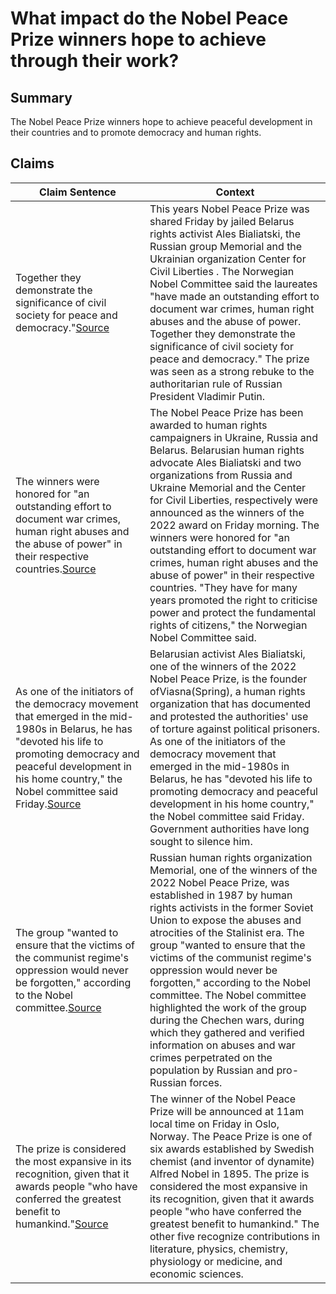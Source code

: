 # What impact do the Nobel Peace Prize winners hope to achieve through their work?

## Summary
The Nobel Peace Prize winners hope to achieve peaceful development in their countries and to promote democracy and human rights.

## Claims
| Claim Sentence | Context |
|---|---|
|Together they demonstrate the significance of civil society for peace and democracy."<a href="https://apnews.com/article/russia-ukraine-putin-entertainment-science-nobel-prizes-8be95867d3c7808391d03a5b4ccb37f3" target="_blank">Source</a>| This years Nobel Peace Prize was shared Friday by jailed Belarus rights activist Ales Bialiatski, the Russian group Memorial and the Ukrainian organization Center for Civil Liberties . The Norwegian Nobel Committee said the laureates "have made an outstanding effort to document war crimes, human right abuses and the abuse of power. Together they demonstrate the significance of civil society for peace and democracy." The prize was seen as a strong rebuke to the authoritarian rule of Russian President Vladimir Putin.|
|The winners were honored for "an outstanding effort to document war crimes, human right abuses and the abuse of power" in their respective countries.<a href="https://www.cnn.com/europe/live-news/russia-ukraine-war-news-10-07-22/h_98f3516703a278bfe3d32be8d05dd318" target="_blank">Source</a>| The Nobel Peace Prize has been awarded to human rights campaigners in Ukraine, Russia and Belarus. Belarusian human rights advocate Ales Bialiatski and two organizations from Russia and Ukraine Memorial and the Center for Civil Liberties, respectively were announced as the winners of the 2022 award on Friday morning. The winners were honored for "an outstanding effort to document war crimes, human right abuses and the abuse of power" in their respective countries. "They have for many years promoted the right to criticise power and protect the fundamental rights of citizens," the Norwegian Nobel Committee said.|
|As one of the initiators of the democracy movement that emerged in the mid-1980s in Belarus, he has "devoted his life to promoting democracy and peaceful development in his home country," the Nobel committee said Friday.<a href="https://www.cnn.com/europe/live-news/russia-ukraine-war-news-10-07-22/h_fa550571e8af41caeccf7ca9abef40b9" target="_blank">Source</a>| Belarusian activist Ales Bialiatski, one of the winners of the 2022 Nobel Peace Prize, is the founder ofViasna(Spring), a human rights organization that has documented and protested the authorities' use of torture against political prisoners. As one of the initiators of the democracy movement that emerged in the mid-1980s in Belarus, he has "devoted his life to promoting democracy and peaceful development in his home country," the Nobel committee said Friday. Government authorities have long sought to silence him.|
|The group "wanted to ensure that the victims of the communist regime's oppression would never be forgotten," according to the Nobel committee.<a href="https://www.cnn.com/europe/live-news/russia-ukraine-war-news-10-07-22/h_ab13d0e1f7a9e22d692397bbdf8064dc" target="_blank">Source</a>| Russian human rights organization Memorial, one of the winners of the 2022 Nobel Peace Prize, was established in 1987 by human rights activists in the former Soviet Union to expose the abuses and atrocities of the Stalinist era. The group "wanted to ensure that the victims of the communist regime's oppression would never be forgotten," according to the Nobel committee. The Nobel committee highlighted the work of the group during the Chechen wars, during which they gathered and verified information on abuses and war crimes perpetrated on the population by Russian and pro-Russian forces.|
|The prize is considered the most expansive in its recognition, given that it awards people "who have conferred the greatest benefit to humankind."<a href="https://time.com/6219502/nobel-peace-prize-2022-favorites/" target="_blank">Source</a>| The winner of the Nobel Peace Prize will be announced at 11am local time on Friday in Oslo, Norway. The Peace Prize is one of six awards established by Swedish chemist (and inventor of dynamite) Alfred Nobel in 1895. The prize is considered the most expansive in its recognition, given that it awards people "who have conferred the greatest benefit to humankind." The other five recognize contributions in literature, physics, chemistry, physiology or medicine, and economic sciences.|
